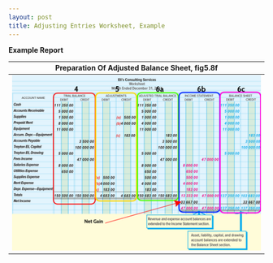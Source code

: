 ```yaml
---
layout: post
title: Adjusting Entries Worksheet, Example
---
```


**Example Report**

|Preparation Of Adjusted Balance Sheet, fig5.8f|
|:-:|
|![Adjusted Balance Sheet](/assets/mc-graw-accounting-course/images/fig5.8f.preparation.of.bs.w.Circles.png)|

